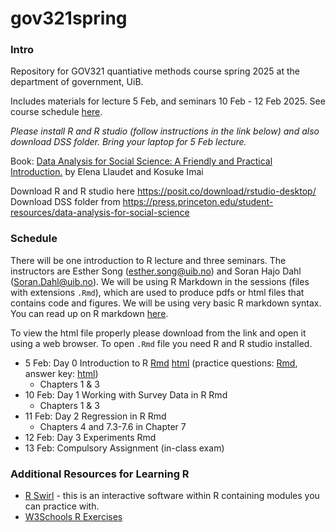 # gov321spring

### Intro

Repository for GOV321 quantiative methods course spring 2025 at the department of government, UiB.

Includes materials for lecture 5 Feb, and seminars 10 Feb - 12 Feb 2025. See course schedule [here](https://tp.educloud.no/uib/timeplan/timeplan.php?id=GOV321&type=course&sem=25v&hide_old=1).

*Please install R and R studio (follow instructions in the link below) and also download DSS folder. Bring your laptop for 5 Feb lecture.*

Book: [Data Analysis for Social Science: A Friendly and Practical Introduction.](https://press.princeton.edu/books/hardcover/9780691199429/data-analysis-for-social-science?srsltid=AfmBOoqLPGlaKX_wXCl7hVGphtWi5FpiGvUIBj2_nqAZHIY8c02XHFUp) by Elena Llaudet and Kosuke Imai 

Download R and R studio here https://posit.co/download/rstudio-desktop/   
Download DSS folder from https://press.princeton.edu/student-resources/data-analysis-for-social-science

### Schedule

There will be one introduction to R lecture and three seminars. The instructors are Esther Song (esther.song@uib.no) and Soran Hajo Dahl (Soran.Dahl@uib.no). We will be using R Markdown in the sessions (files with extensions `.Rmd`), which are used to produce pdfs or html files that contains code and figures. We will be using very basic R markdown syntax. You can read up on R markdown [here](https://rmarkdown.rstudio.com/articles_intro.html). 

To view the html file properly please download from the link and open it using a web browser. To open `.Rmd` file you need R and R studio installed.

- 5 Feb: Day 0 Introduction to R [Rmd](https://github.com/ehsong/gov321spring/blob/main/Day-0.Rmd) [html](https://github.com/ehsong/gov321spring/blob/main/Day-0.html) (practice questions: [Rmd](https://github.com/ehsong/gov321spring/blob/main/Day-0%20Practice%20Q.Rmd), answer key: [html](https://github.com/ehsong/gov321spring/blob/main/Day-0-Answer-Keys.html))
  - Chapters 1 & 3
- 10 Feb: Day 1 Working with Survey Data in R Rmd
  - Chapters 1 & 3
- 11 Feb: Day 2 Regression in R Rmd
  - Chapters 4 and 7.3-7.6 in Chapter 7
- 12 Feb: Day 3 Experiments Rmd    
- 13 Feb: Compulsory Assignment (in-class exam)     

### Additional Resources for Learning R
- [R Swirl](https://swirlstats.com/) - this is an interactive software within R containing modules you can practice with.
- [W3Schools R Exercises](https://www.w3schools.com/r/r_exercises.asp)

